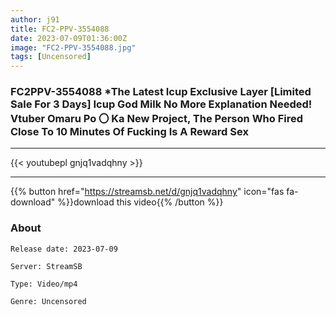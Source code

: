 ```yaml
---
author: j91
title: FC2-PPV-3554088
date: 2023-07-09T01:36:00Z
image: "FC2-PPV-3554088.jpg"
tags: [Uncensored]
---
```


### FC2PPV-3554088 *The Latest Icup Exclusive Layer [Limited Sale For 3 Days] Icup God Milk No More Explanation Needed! Vtuber Omaru Po 〇 Ka New Project, The Person Who Fired Close To 10 Minutes Of Fucking Is A Reward Sex
___

{{< youtubepl gnjq1vadqhny >}}
___

{{% button href="https://streamsb.net/d/gnjq1vadqhny" icon="fas fa-download" %}}download this video{{% /button %}}
### About

`Release date: 2023-07-09`

`Server: StreamSB`

`Type: Video/mp4`

`Genre:	Uncensored`